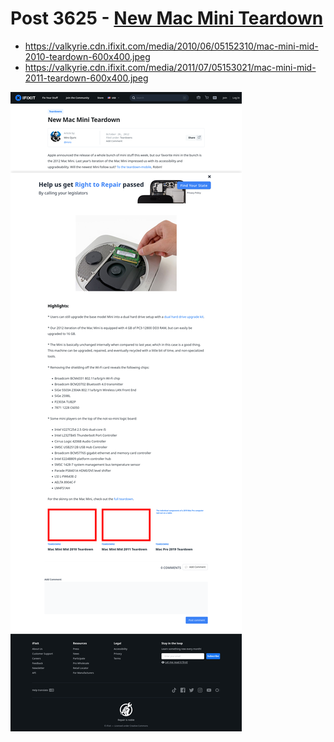 # Post 3625 - [New Mac Mini Teardown](https://www.ifixit.com/News/3625/new-mac-mini-teardown)

- https://valkyrie.cdn.ifixit.com/media/2010/06/05152310/mac-mini-mid-2010-teardown-600x400.jpeg
- https://valkyrie.cdn.ifixit.com/media/2011/07/05153021/mac-mini-mid-2011-teardown-600x400.jpeg

![screencap](screenshots/1aa47954-b5fc-4618-829a-62c9ad6b10a7.png)
